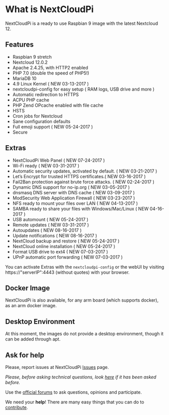 # What is NextCloudPi

NextCloudPi is a ready to use Raspbian 9 image with the latest Nextcloud 12.

## Features
* Raspbian 9 stretch
* Nextcloud 12.0.2
* Apache 2.4.25, with HTTP2 enabled
* PHP 7.0 (double the speed of PHP5!)
* MariaDB 10
* 4.9 Linux Kernel ( NEW 03-13-2017 )
* nextcloudpi-config for easy setup ( RAM logs, USB drive and more )
* Automatic redirection to HTTPS
* ACPU PHP cache
* PHP Zend OPcache enabled with file cache
* HSTS
* Cron jobs for Nextcloud
* Sane configuration defaults
* Full emoji support ( NEW 05-24-2017 )
* Secure

## Extras
* NextCloudPi Web Panel ( NEW 07-24-2017 )
* Wi-Fi ready ( NEW 03-31-2017 )
* Automatic security updates, activated by default. ( NEW 03-21-2017 )
* Let’s Encrypt for trusted HTTPS certificates.(  NEW 03-16-2017 )
* Fail2Ban protection against brute force attacks. ( NEW 02-24-2017 )
* Dynamic DNS support for no-ip.org ( NEW 03-05-2017 )
* dnsmasq DNS server with DNS cache ( NEW 03-09-2017 )
* ModSecurity Web Application Firewall ( NEW 03-23-2017 )
* NFS ready to mount your files over LAN ( NEW 04-13-2017 )
* SAMBA ready to share your files with Windows/Mac/Linux ( NEW 04-16-2017 )
* USB automount ( NEW 05-24-2017 )
* Remote updates ( NEW 03-31-2017 )
* Autoupdates ( NEW 08-16-2017 )
* Update notifications ( NEW 08-16-2017 )
* NextCloud backup and restore ( NEW 05-24-2017 )
* NextCloud online installation ( NEW 05-24-2017 )
* Format USB drive to ext4 ( NEW 07-03-2017 )
* UPnP automatic port forwarding ( NEW 07-03-2017 )

You can activate Extras with the `nextcloudpi-config` or the webUI by visiting https://"serverIP":4443 (without quotes) with your browser.

## Docker Image
NextCloudPi is also available, for any arm board (which supports docker), as an arm docker image.

## Desktop Environment
At this moment, the images do not provide a desktop environment, though it can be added through apt.

## Ask for help
Please, report issues at NextCloudPi [Issues](https://github.com/nextcloud/nextcloudpi/issues) page.

*Please, before asking technical questions, look [here](https://github.com/nextcloud/nextcloudpi/issues?utf8=%E2%9C%93&q=%20label:question%20) if it has been asked before.*

Use the [official forums](https://help.nextcloud.com/c/support/appliances-docker-snappy-vm) to ask questions, opinions and participate.

We need your **help**! There are many easy things that you can do to [contribute](Contribute.md).